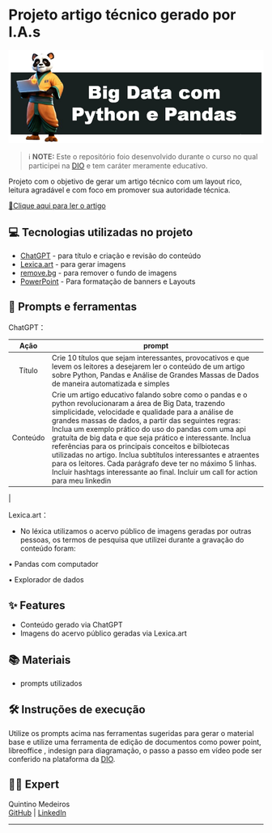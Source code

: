 # Projeto artigo técnico gerado por I.A.s

![Capa - panda segurando computador](.github/assets/capa_artigo.png)

 > ℹ️ **NOTE:** Este o repositório foio desenvolvido durante o curso no qual participei na [DIO](https://www.dio.me/sign-up?ref=HMIKRR3NGF) e tem caráter meramente educativo.

Projeto com o objetivo de gerar um artigo técnico com um layout rico, leitura agradável e com foco em promover sua autoridade técnica.

<a href="https://dio.me/articles/transforme-caos-em-insights-automatize-a-analise-de-big-data-com-python-e-pandas-c082de8c9582?utm_source=link&utm_campaign=mgm-transforme-caos-em-insights-automatize-a-analise-de-big-data-com-python-e-pandas-c082de8c9582&utm_medium=article"> 📕Clique aqui para ler o artigo</a>

## 💻 Tecnologias utilizadas no projeto

- [ChatGPT](https://chat.openai.com/) - para título e criação e revisão do conteúdo
- [Lexica.art](https://lexica.art/) - para gerar imagens
- [remove.bg](https://remove.bg) - para remover o fundo de imagens
- [PowerPoint](https://www.microsoft.com/en/microsoft-365/powerpoint) - Para formatação de banners e Layouts

## 📄 Prompts e ferramentas


ChatGPT：

|   Ação   | prompt|
| :------: | ------------------------------------------------------------------------------------------------------------------------------------------------------------------------------------------------------------------------------------------------------------------------------ |
|  Título  | Crie 10 títulos que sejam interessantes, provocativos e que levem os leitores a desejarem ler o conteúdo de um artigo sobre Python, Pandas e Análise de Grandes Massas de Dados de maneira automatizada e simples |
| Conteúdo | Crie um artigo educativo falando sobre como o pandas e o python revolucionaram a área de Big Data, trazendo simplicidade, velocidade e qualidade para a análise de grandes massas de dados, a partir das seguintes regras: Inclua um exemplo prático do uso do pandas com uma api gratuíta de big data e que seja prático e interessante. Inclua referências para os principais conceitos e bilbiotecas utilizadas no artigo. Inclua subtítulos interessantes e atraentes para os leitores. Cada parágrafo deve ter no máximo 5 linhas. Incluir hashtags interessante ao final. Incluir um call for action para meu linkedin 
|


Lexica.art：

- No léxica utilizamos o acervo público de imagens geradas por outras pessoas, os termos de pesquisa que utilizei durante a gravação do conteúdo foram:

• Pandas com computador

• Explorador de dados


## ✨ Features

- Conteúdo gerado via ChatGPT
- Imagens do acervo público geradas via Lexica.art

## 📚 Materiais

- prompts utilizados

## 🛠️ Instruções de execução

Utilize os prompts acima nas ferramentas sugeridas para gerar o material base e utilize uma ferramenta de edição de documentos como power point, libreoffice , indesign para diagramação, o passo a passo em vídeo pode ser conferido na plataforma da [DIO](https://dio.me).

## 👨‍💻 Expert


<p>
 Quintino Medeiros<br>
 <a href="https://github.com/quintinomedeiros">GitHub</a>
 | 
 <a href="https://www.linkedin.com/in/quintinomedeiros">LinkedIn</a>
</p>


---
